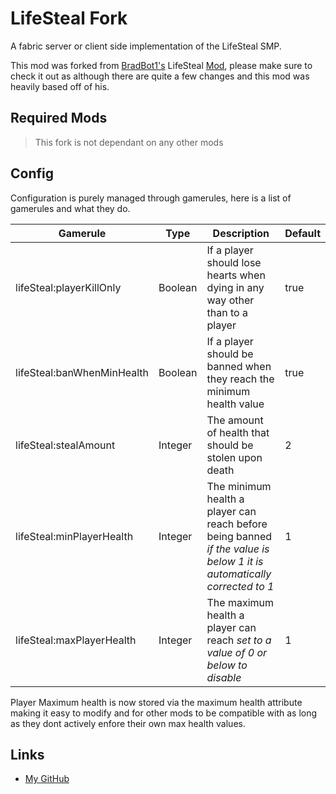 # LifeSteal Fork

A fabric server or client side implementation of the LifeSteal SMP.

This mod was forked from [BradBot1's](https://github.com/BradBot1/) LifeSteal [Mod](https://github.com/BradBot1/LifeSteal), please make sure to check it out as although there are quite a few changes and this mod was heavily based off of his.

## Required Mods

> This fork is not dependant on any other mods

## Config

Configuration is purely managed through gamerules, here is a list of gamerules and what they do.

|Gamerule|Type|Description|Default|
|-----|----|-----------|-------|
|lifeSteal:playerKillOnly|Boolean|If a player should lose hearts when dying in any way other than to a player|true|
|lifeSteal:banWhenMinHealth|Boolean|If a player should be banned when they reach the minimum health value|true|
|lifeSteal:stealAmount|Integer|The amount of health that should be stolen upon death|2|
|lifeSteal:minPlayerHealth|Integer|The minimum health a player can reach before being banned *if the value is below 1 it is automatically corrected to 1*|1|
|lifeSteal:maxPlayerHealth|Integer|The maximum health a player can reach *set to a value of 0 or below to disable*|1|

Player Maximum health is now stored via the maximum health attribute making it easy to modify and for other mods to be compatible with as long as they dont actively enfore their own max health values.

## Links
* [My GitHub](https://github.com/ModernAdventurer/LifeSteal/)
